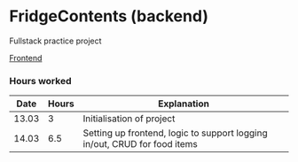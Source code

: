 # FridgeContents (backend)
Fullstack practice project

[Frontend](https://github.com/llmlks/FridgeContentsFront/tree/master/fridgefront)

### Hours worked

Date|Hours|Explanation
---|---|---
13.03|3|Initialisation of project
14.03|6.5|Setting up frontend, logic to support logging in/out, CRUD for food items
